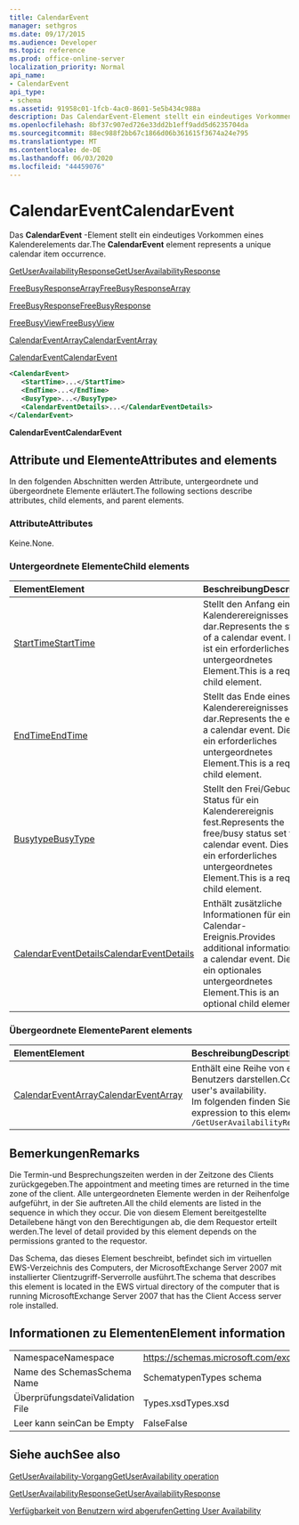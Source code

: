 ```yaml
---
title: CalendarEvent
manager: sethgros
ms.date: 09/17/2015
ms.audience: Developer
ms.topic: reference
ms.prod: office-online-server
localization_priority: Normal
api_name:
- CalendarEvent
api_type:
- schema
ms.assetid: 91958c01-1fcb-4ac0-8601-5e5b434c988a
description: Das CalendarEvent-Element stellt ein eindeutiges Vorkommen eines Kalenderelements dar.
ms.openlocfilehash: 8bf37c907ed726e33dd2b1eff9add5d6235704da
ms.sourcegitcommit: 88ec988f2bb67c1866d06b361615f3674a24e795
ms.translationtype: MT
ms.contentlocale: de-DE
ms.lasthandoff: 06/03/2020
ms.locfileid: "44459076"
---
```

# <a name="calendarevent"></a><span data-ttu-id="bea86-103">CalendarEvent</span><span class="sxs-lookup"><span data-stu-id="bea86-103">CalendarEvent</span></span>

<span data-ttu-id="bea86-104">Das **CalendarEvent** -Element stellt ein eindeutiges Vorkommen eines Kalenderelements dar.</span><span class="sxs-lookup"><span data-stu-id="bea86-104">The **CalendarEvent** element represents a unique calendar item occurrence.</span></span> 
  
[<span data-ttu-id="bea86-105">GetUserAvailabilityResponse</span><span class="sxs-lookup"><span data-stu-id="bea86-105">GetUserAvailabilityResponse</span></span>](getuseravailabilityresponse.md)
  
[<span data-ttu-id="bea86-106">FreeBusyResponseArray</span><span class="sxs-lookup"><span data-stu-id="bea86-106">FreeBusyResponseArray</span></span>](freebusyresponsearray.md)
  
[<span data-ttu-id="bea86-107">FreeBusyResponse</span><span class="sxs-lookup"><span data-stu-id="bea86-107">FreeBusyResponse</span></span>](freebusyresponse.md)
  
[<span data-ttu-id="bea86-108">FreeBusyView</span><span class="sxs-lookup"><span data-stu-id="bea86-108">FreeBusyView</span></span>](freebusyview.md)
  
[<span data-ttu-id="bea86-109">CalendarEventArray</span><span class="sxs-lookup"><span data-stu-id="bea86-109">CalendarEventArray</span></span>](calendareventarray.md)
  
[<span data-ttu-id="bea86-110">CalendarEvent</span><span class="sxs-lookup"><span data-stu-id="bea86-110">CalendarEvent</span></span>](calendarevent.md)
  
```xml
<CalendarEvent>
   <StartTime>...</StartTime>
   <EndTime>...</EndTime>
   <BusyType>...</BusyType>
   <CalendarEventDetails>...</CalendarEventDetails>
</CalendarEvent>
```

 <span data-ttu-id="bea86-111">**CalendarEvent**</span><span class="sxs-lookup"><span data-stu-id="bea86-111">**CalendarEvent**</span></span>
## <a name="attributes-and-elements"></a><span data-ttu-id="bea86-112">Attribute und Elemente</span><span class="sxs-lookup"><span data-stu-id="bea86-112">Attributes and elements</span></span>

<span data-ttu-id="bea86-113">In den folgenden Abschnitten werden Attribute, untergeordnete und übergeordnete Elemente erläutert.</span><span class="sxs-lookup"><span data-stu-id="bea86-113">The following sections describe attributes, child elements, and parent elements.</span></span>
  
### <a name="attributes"></a><span data-ttu-id="bea86-114">Attribute</span><span class="sxs-lookup"><span data-stu-id="bea86-114">Attributes</span></span>

<span data-ttu-id="bea86-115">Keine.</span><span class="sxs-lookup"><span data-stu-id="bea86-115">None.</span></span>
  
### <a name="child-elements"></a><span data-ttu-id="bea86-116">Untergeordnete Elemente</span><span class="sxs-lookup"><span data-stu-id="bea86-116">Child elements</span></span>

|<span data-ttu-id="bea86-117">**Element**</span><span class="sxs-lookup"><span data-stu-id="bea86-117">**Element**</span></span>|<span data-ttu-id="bea86-118">**Beschreibung**</span><span class="sxs-lookup"><span data-stu-id="bea86-118">**Description**</span></span>|
|:-----|:-----|
|[<span data-ttu-id="bea86-119">StartTime</span><span class="sxs-lookup"><span data-stu-id="bea86-119">StartTime</span></span>](starttime.md) <br/> |<span data-ttu-id="bea86-120">Stellt den Anfang eines Kalenderereignisses dar.</span><span class="sxs-lookup"><span data-stu-id="bea86-120">Represents the start of a calendar event.</span></span> <span data-ttu-id="bea86-121">Dies ist ein erforderliches untergeordnetes Element.</span><span class="sxs-lookup"><span data-stu-id="bea86-121">This is a required child element.</span></span>  <br/> |
|[<span data-ttu-id="bea86-122">EndTime</span><span class="sxs-lookup"><span data-stu-id="bea86-122">EndTime</span></span>](endtime.md) <br/> |<span data-ttu-id="bea86-123">Stellt das Ende eines Kalenderereignisses dar.</span><span class="sxs-lookup"><span data-stu-id="bea86-123">Represents the end of a calendar event.</span></span> <span data-ttu-id="bea86-124">Dies ist ein erforderliches untergeordnetes Element.</span><span class="sxs-lookup"><span data-stu-id="bea86-124">This is a required child element.</span></span>  <br/> |
|[<span data-ttu-id="bea86-125">Busytype</span><span class="sxs-lookup"><span data-stu-id="bea86-125">BusyType</span></span>](busytype.md) <br/> |<span data-ttu-id="bea86-126">Stellt den Frei/Gebucht-Status für ein Kalenderereignis fest.</span><span class="sxs-lookup"><span data-stu-id="bea86-126">Represents the free/busy status set for a calendar event.</span></span> <span data-ttu-id="bea86-127">Dies ist ein erforderliches untergeordnetes Element.</span><span class="sxs-lookup"><span data-stu-id="bea86-127">This is a required child element.</span></span>  <br/> |
|[<span data-ttu-id="bea86-128">CalendarEventDetails</span><span class="sxs-lookup"><span data-stu-id="bea86-128">CalendarEventDetails</span></span>](calendareventdetails.md) <br/> |<span data-ttu-id="bea86-129">Enthält zusätzliche Informationen für ein Calendar-Ereignis.</span><span class="sxs-lookup"><span data-stu-id="bea86-129">Provides additional information for a calendar event.</span></span> <span data-ttu-id="bea86-130">Dies ist ein optionales untergeordnetes Element.</span><span class="sxs-lookup"><span data-stu-id="bea86-130">This is an optional child element.</span></span>  <br/> |
   
### <a name="parent-elements"></a><span data-ttu-id="bea86-131">Übergeordnete Elemente</span><span class="sxs-lookup"><span data-stu-id="bea86-131">Parent elements</span></span>

|<span data-ttu-id="bea86-132">**Element**</span><span class="sxs-lookup"><span data-stu-id="bea86-132">**Element**</span></span>|<span data-ttu-id="bea86-133">**Beschreibung**</span><span class="sxs-lookup"><span data-stu-id="bea86-133">**Description**</span></span>|
|:-----|:-----|
|[<span data-ttu-id="bea86-134">CalendarEventArray</span><span class="sxs-lookup"><span data-stu-id="bea86-134">CalendarEventArray</span></span>](calendareventarray.md) <br/> |<span data-ttu-id="bea86-135">Enthält eine Reihe von eindeutigen Kalenderelement vorkommen, die die Verfügbarkeit des angeforderten Benutzers darstellen.</span><span class="sxs-lookup"><span data-stu-id="bea86-135">Contains a set of unique calendar item occurrences that represent the requested user's availability.</span></span>  <br/> <span data-ttu-id="bea86-136">Im folgenden finden Sie den XPath 2,0-Ausdruck für dieses Element:</span><span class="sxs-lookup"><span data-stu-id="bea86-136">The following is the XPath 2.0 expression to this element:</span></span>  <br/>  `/GetUserAvailabilityResponse/FreeBusyResponseArray/FreeBusyResponse/FreeBusyView/CalendarEventArray` <br/> |
   
## <a name="remarks"></a><span data-ttu-id="bea86-137">Bemerkungen</span><span class="sxs-lookup"><span data-stu-id="bea86-137">Remarks</span></span>

<span data-ttu-id="bea86-138">Die Termin-und Besprechungszeiten werden in der Zeitzone des Clients zurückgegeben.</span><span class="sxs-lookup"><span data-stu-id="bea86-138">The appointment and meeting times are returned in the time zone of the client.</span></span> <span data-ttu-id="bea86-139">Alle untergeordneten Elemente werden in der Reihenfolge aufgeführt, in der Sie auftreten.</span><span class="sxs-lookup"><span data-stu-id="bea86-139">All the child elements are listed in the sequence in which they occur.</span></span> <span data-ttu-id="bea86-140">Die von diesem Element bereitgestellte Detailebene hängt von den Berechtigungen ab, die dem Requestor erteilt werden.</span><span class="sxs-lookup"><span data-stu-id="bea86-140">The level of detail provided by this element depends on the permissions granted to the requestor.</span></span>
  
<span data-ttu-id="bea86-141">Das Schema, das dieses Element beschreibt, befindet sich im virtuellen EWS-Verzeichnis des Computers, der MicrosoftExchange Server 2007 mit installierter Clientzugriff-Serverrolle ausführt.</span><span class="sxs-lookup"><span data-stu-id="bea86-141">The schema that describes this element is located in the EWS virtual directory of the computer that is running MicrosoftExchange Server 2007 that has the Client Access server role installed.</span></span>
  
## <a name="element-information"></a><span data-ttu-id="bea86-142">Informationen zu Elementen</span><span class="sxs-lookup"><span data-stu-id="bea86-142">Element information</span></span>

|||
|:-----|:-----|
|<span data-ttu-id="bea86-143">Namespace</span><span class="sxs-lookup"><span data-stu-id="bea86-143">Namespace</span></span>  <br/> |https://schemas.microsoft.com/exchange/services/2006/types  <br/> |
|<span data-ttu-id="bea86-144">Name des Schemas</span><span class="sxs-lookup"><span data-stu-id="bea86-144">Schema Name</span></span>  <br/> |<span data-ttu-id="bea86-145">Schematypen</span><span class="sxs-lookup"><span data-stu-id="bea86-145">Types schema</span></span>  <br/> |
|<span data-ttu-id="bea86-146">Überprüfungsdatei</span><span class="sxs-lookup"><span data-stu-id="bea86-146">Validation File</span></span>  <br/> |<span data-ttu-id="bea86-147">Types.xsd</span><span class="sxs-lookup"><span data-stu-id="bea86-147">Types.xsd</span></span>  <br/> |
|<span data-ttu-id="bea86-148">Leer kann sein</span><span class="sxs-lookup"><span data-stu-id="bea86-148">Can be Empty</span></span>  <br/> |<span data-ttu-id="bea86-149">False</span><span class="sxs-lookup"><span data-stu-id="bea86-149">False</span></span>  <br/> |
   
## <a name="see-also"></a><span data-ttu-id="bea86-150">Siehe auch</span><span class="sxs-lookup"><span data-stu-id="bea86-150">See also</span></span>



[<span data-ttu-id="bea86-151">GetUserAvailability-Vorgang</span><span class="sxs-lookup"><span data-stu-id="bea86-151">GetUserAvailability operation</span></span>](getuseravailability-operation.md)
  
[<span data-ttu-id="bea86-152">GetUserAvailabilityResponse</span><span class="sxs-lookup"><span data-stu-id="bea86-152">GetUserAvailabilityResponse</span></span>](getuseravailabilityresponse.md)


[<span data-ttu-id="bea86-153">Verfügbarkeit von Benutzern wird abgerufen</span><span class="sxs-lookup"><span data-stu-id="bea86-153">Getting User Availability</span></span>](https://msdn.microsoft.com/library/d4133fcb-9b0f-4e6b-aadf-a389da83516a%28Office.15%29.aspx)

